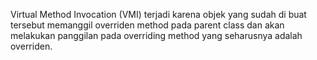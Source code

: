 Virtual Method Invocation (VMI) terjadi karena objek yang sudah di buat
tersebut memanggil overriden method pada parent class dan akan melakukan
panggilan pada overriding method yang seharusnya adalah overriden.
